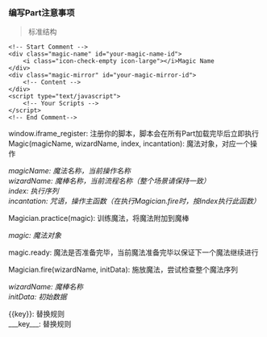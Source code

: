 ### 编写Part注意事项 ###
> 标准结构

	<!-- Start Comment -->
	<div class="magic-name" id="your-magic-name-id">
	    <i class="icon-check-empty icon-large"></i>Magic Name
	</div>
	<div class="magic-mirror" id="your-magic-mirror-id">
	    <!-- Content -->
	</div>
	<script type="text/javascript">
		<!-- Your Scripts -->
	</script>
	<!-- End Comment-->

window.iframe_register: 注册你的脚本，脚本会在所有Part加载完毕后立即执行  
Magic(magicName, wizardName, index, incantation): 魔法对象，对应一个操作

*magicName: 魔法名称，当前操作名称*  
*wizardName: 魔棒名称，当前流程名称（整个场景请保持一致）*  
*index: 执行序列*  
*incantation: 咒语，操作主函数（在执行Magician.fire时，按index执行此函数）*  

Magician.practice(magic): 训练魔法，将魔法附加到魔棒

*magic: 魔法对象*  
 
magic.ready: 魔法是否准备完毕，当前魔法准备完毕以保证下一个魔法继续进行  

Magician.fire(wizardName, initData): 施放魔法，尝试检查整个魔法序列

*wizardName: 魔棒名称*  
*initData: 初始数据*

{{key}}: 替换规则  
\_\_\_key\_\_\_: 替换规则  